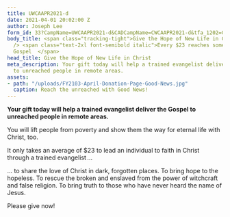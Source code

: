 ```yaml
---
title: UWCAAPR2021-d
date: 2021-04-01 20:02:00 Z
author: Joseph Lee
form_id: 33?CampName=UWCAAPR2021-d&CADCampName=CWCAAPR2021-d&tfa_1202=Gospel
body_title: <span class="tracking-tight">Give the Hope of New Life in Christ</span><br
  /> <span class="text-2xl font-semibold italic">Every $23 reaches someone with the
  Gospel  </span>
head_title: Give the Hope of New Life in Christ
meta_description: Your gift today will help a trained evangelist deliver the Gospel
  to unreached people in remote areas.
assets:
- path: "/uploads/FY2103-April-Donation-Page-Good-News.jpg"
  caption: Reach the unreached with Good News!
---
```


**Your gift today will help a trained evangelist deliver the Gospel to unreached people in remote areas.**

You will lift people from poverty and show them the way for eternal life with Christ, too. 

It only takes an average of $23 to lead an individual to faith in Christ through a trained evangelist ... 

... to share the love of Christ in dark, forgotten places. To bring hope to the hopeless. To rescue the broken and enslaved from the power of witchcraft and false religion. To bring truth to those who have never heard the name of Jesus.   

Please give now!
